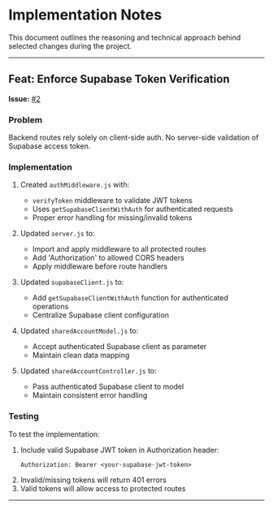 # Implementation Notes

This document outlines the reasoning and technical approach behind selected changes during the project.

---

## Feat: Enforce Supabase Token Verification
**Issue:** [#2](https://github.com/WiseTogether/wisetogether-server/issues/2)

### Problem
Backend routes rely solely on client-side auth. No server-side validation of Supabase access token.

### Implementation
1. Created `authMiddleware.js` with:
   - `verifyToken` middleware to validate JWT tokens
   - Uses `getSupabaseClientWithAuth` for authenticated requests
   - Proper error handling for missing/invalid tokens

2. Updated `server.js` to:
   - Import and apply middleware to all protected routes
   - Add 'Authorization' to allowed CORS headers
   - Apply middleware before route handlers

3. Updated `supabaseClient.js` to:
   - Add `getSupabaseClientWithAuth` function for authenticated operations
   - Centralize Supabase client configuration

4. Updated `sharedAccountModel.js` to:
   - Accept authenticated Supabase client as parameter
   - Maintain clean data mapping

5. Updated `sharedAccountController.js` to:
   - Pass authenticated Supabase client to model
   - Maintain consistent error handling

### Testing
To test the implementation:
1. Include valid Supabase JWT token in Authorization header:
   ```
   Authorization: Bearer <your-supabase-jwt-token>
   ```
2. Invalid/missing tokens will return 401 errors
3. Valid tokens will allow access to protected routes

---

